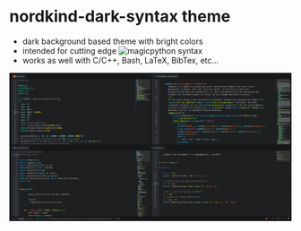 # nordkind-dark-syntax theme

+ dark background based theme with bright colors
+ intended for cutting edge ![magicpython syntax](https://github.com/MagicStack/MagicPython)
+ works as well with C/C++, Bash, LaTeX, BibTex, etc...

![image](https://raw.githubusercontent.com/frodo4fingers/nordkind-dark-syntax/master/nordkind_dark_scrot.png)
